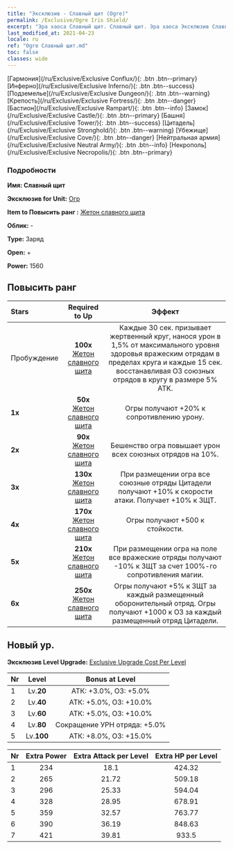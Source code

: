 ```yaml
---
title: "Эксклюзив - Славный щит (Ogre)"
permalink: /Exclusive/Ogre Iris Shield/
excerpt: "Эра хаоса Славный щит. Славный щит. Эра хаоса Эксклюзив Славный щит. Огр Эксклюзив."
last_modified_at: 2021-04-23
locale: ru
ref: "Ogre Славный щит.md"
toc: false
classes: wide
---
```

 [Гармония](/ru/Exclusive/Exclusive Conflux/){: .btn .btn--primary} [Инферно](/ru/Exclusive/Exclusive Inferno/){: .btn .btn--success} [Подземелье](/ru/Exclusive/Exclusive Dungeon/){: .btn .btn--warning} [Крепость](/ru/Exclusive/Exclusive Fortress/){: .btn .btn--danger} [Бастион](/ru/Exclusive/Exclusive Rampart/){: .btn .btn--info} [Замок](/ru/Exclusive/Exclusive Castle/){: .btn .btn--primary} [Башня](/ru/Exclusive/Exclusive Tower/){: .btn .btn--success} [Цитадель](/ru/Exclusive/Exclusive Stronghold/){: .btn .btn--warning} [Убежище](/ru/Exclusive/Exclusive Cove/){: .btn .btn--danger} [Нейтральная армия](/ru/Exclusive/Exclusive Neutral Army/){: .btn .btn--info} [Некрополь](/ru/Exclusive/Exclusive Necropolis/){: .btn .btn--primary} 

### Подробности
 **Имя: Славный щит** 

 **Эксклюзив for Unit:** [Огр](/ru/units/Ogre/) 

 **Item to Повысить ранг :** [Жетон славного щита](/ItemsRU/con_913/)

 **Облик:** -

 **Type:** Заряд

 **Open:** +

 **Power:** 1560

## Повысить ранг 

  |     Stars    |  Required to Up | Эффект |
  |:-------------|:---------------:|:---------------:|
  |  Пробуждение  | **100x** [Жетон славного щита](/ItemsRU/con_913/) | Каждые 30 сек. призывает жертвенный круг, нанося урон в 1,5% от максимального уровня здоровья вражеским отрядам в пределах круга и каждые 15 сек. восстанавливая ОЗ союзных отрядов в кругу в размере 5% ATK. |
  | **1x** <i class="fas fa-star"/> | **50x** [Жетон славного щита](/ItemsRU/con_913/) | Огры получают +20% к сопротивлению урону. |
  | **2x** <i class="fas fa-star"/> | **90x** [Жетон славного щита](/ItemsRU/con_913/) | Бешенство огра повышает урон всех союзных отрядов на 10%. |
  | **3x** <i class="fas fa-star"/> | **130x** [Жетон славного щита](/ItemsRU/con_913/) | При размещении огра все союзные отряды Цитадели получают +10% к скорости атаки. Получает +10% к ЗЩТ. |
  | **4x** <i class="fas fa-star"/> | **170x** [Жетон славного щита](/ItemsRU/con_913/) | Огры получают +500 к стойкости. |
  | **5x** <i class="fas fa-star"/> | **210x** [Жетон славного щита](/ItemsRU/con_913/) | При размещении огра на поле все вражеские отряды получают -10% к ЗЩТ за счет 100%-го сопротивления магии. |
  | **6x** <i class="fas fa-star"/> | **250x** [Жетон славного щита](/ItemsRU/con_913/) | Огры получают +5% к ЗЩТ за каждый размещенный оборонительный отряд. Огры получают +1000 к ОЗ за каждый размещенный отряд Цитадели. |


## Новый ур.
 **Эксклюзив Level Upgrade:** [Exclusive Upgrade Cost Per Level](/Exclusive/ExclusiveUpgradeCostPerLevel/)

  |  Nr  |   Level  | Bonus at Level |
  |:-----|:--------:|:--------------:|
  | 1 | Lv.**20** | АТК: +3.0%, ОЗ: +5.0% |
  | 2 | Lv.**40** | АТК: +5.0%, ОЗ: +10.0% |
  | 3 | Lv.**60** | АТК: +5.0%, ОЗ: +10.0% |
  | 4 | Lv.**80** | Сокращение УРН отряда: +5.0% |
  | 5 | Lv.**100** | АТК: +8.0%, ОЗ: +15.0% |


  |  Nr  |  Extra Power | Extra Attack per Level | Extra HP per Level |
  |:-----|:--------:|:--------:|:--------:|
  | 1 | 234 | 18.1 | 424.32 |
  | 2 | 265 | 21.72 | 509.18 |
  | 3 | 296 | 25.33 | 594.04 |
  | 4 | 328 | 28.95 | 678.91 |
  | 5 | 359 | 32.57 | 763.77 |
  | 6 | 390 | 36.19 | 848.63 |
  | 7 | 421 | 39.81 | 933.5 |


